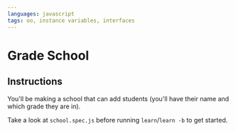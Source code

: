 ```yaml
---
languages: javascript
tags: oo, instance variables, interfaces
---
```


# Grade School

## Instructions

You'll be making a school that can add students (you'll have their name and which grade they are in).

Take a look at `school.spec.js` before running `learn`/`learn -b` to get started. 